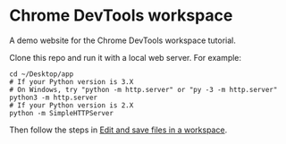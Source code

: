 # Chrome DevTools workspace
A demo website for the Chrome DevTools workspace tutorial.

Clone this repo and run it with a local web server. For example:

```
cd ~/Desktop/app
# If your Python version is 3.X
# On Windows, try "python -m http.server" or "py -3 -m http.server"
python3 -m http.server
# If your Python version is 2.X
python -m SimpleHTTPServer
```
Then follow the steps in [Edit and save files in a workspace](https://developer.chrome.com/docs/devtools/workspaces/).
